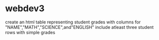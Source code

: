# webdev3
create an html table representing student grades with columns for "NAME","MATH","SCIENCE",and"ENGLISH" include atleast three student rows with simple grades
